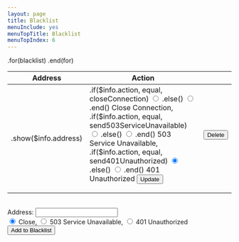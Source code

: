 ```yaml
---
layout: page
title: Blacklist
menuInclude: yes
menuTopTitle: Blacklist
menuTopIndex: 6
---
```

<div class="blacklist-table">
	<table class="server-blacklist-table">
        <thead>
            <tr>
                <th>Address</th>
                <th>Action</th>
                <th></th>
            </tr>
        </thead>
        <tbody>
        .for(blacklist)
            <tr>
                <td>.show($info.address)</td>
                <td>
                    <form method="post" action="/serveradmin/sfcommand/UpdateBlacklist">
                    	<input type="hidden" name="Address" value=".show($info.address)">
                    	.if($info.action, equal, closeConnection)
	                    	<input type="radio" name="Action" value="close" checked>
	                    .else()
	                    	<input type="radio" name="Action" value="close">
	                    .end()
                    	<span> Close Connection, </span>
                    	.if($info.action, equal, send503ServiceUnavailable)
	                    	<input type="radio" name="Action" value="503" checked>
	                    .else()
                    		<input type="radio" name="Action" value="503">
                    	.end()
                    	<span> 503 Service Unavailable, </span>
                    	.if($info.action, equal, send401Unauthorized)
	                    	<input type="radio" name="Action" value="401" checked>
	                    .else()
    	                	<input type="radio" name="Action" value="401">
    	                .end()
                    	<span> 401 Unauthorized </span>
                    	<input type="submit" value="Update">
                    </form>
                </td>
                <td>
                    <form method="post" action="/serveradmin/sfcommand/RemoveFromBlacklist">
                        <input type="hidden" name="Address" value=".show($info.address)">
                        <input type="submit" value="Delete">
                    </form>
                </td>
            </tr>
        .end(for)
        </tbody>
    </table>
    <br>
    <form class="server-blacklist-create" method="post" action="/serveradmin/sfcommand/AddToBlacklist">
        <div>
            <span>Address: </span>
            <input type="text" name="NewEntry" value="">
        </div>
        <div>
            <input type="radio" name="Action" value="close" checked>
            <span> Close, </span>
            <input type="radio" name="Action" value="503">
            <span> 503 Service Unavailable, </span>
            <input type="radio" name="Action" value="401">
            <span> 401 Unauthorized</span>
        </div>
        <div>
            <input type="submit" value="Add to Blacklist">
        </div>
    </form>
</div>
